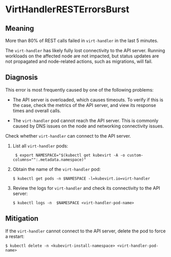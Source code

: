 # VirtHandlerRESTErrorsBurst

## Meaning

More than 80% of REST calls failed in `virt-handler` in the last 5 minutes.

The `virt-handler` has likely fully lost connectivity to the API server. Running workloads on the affected node are not impacted, but status updates are not propagated and node-related actions, such as migrations, will fail.

## Diagnosis

This error is most frequently caused by one of the following problems:

- The API server is overloaded, which causes timeouts. To verify if this is the case, check the metrics of the API server, and view its response times and overall calls.

- The `virt-handler` pod cannot reach the API server. This is commonly caused by DNS issues on the node and networking connectivity issues.

Check whether `virt-handler` can connect to the API server.

1. List all `virt-handler` pods:
    ```
     $ export NAMESPACE="$(kubectl get kubevirt -A -o custom-columns="":.metadata.namespace)"
    ```

2. Obtain the name of the `virt-handler` pod:

    ```
    $ kubectl get pods -n $NAMESPACE -l=kubevirt.io=virt-handler
    ```

3. Review the logs for `virt-handler` and check its connectivity to the API server:

    ```
    $ kubectl logs -n  $NAMESPACE <virt-handler-pod-name>
    ```


## Mitigation
If the `virt-handler` cannot connect to the API server, delete the pod to force a restart:

```
$ kubectl delete -n <kubevirt-install-namespace> <virt-handler-pod-name>
```


